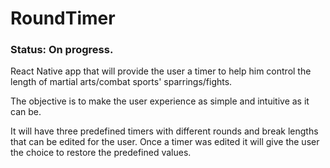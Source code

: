 # RoundTimer


 ### Status: On progress.
 
React Native app that will provide the user a timer to help him control the length of martial arts/combat sports' sparrings/fights.

The objective is to make the user experience as simple and intuitive as it can be.

It will have three predefined timers with different rounds and break lengths that can be edited for the user. Once a timer was edited it will give the user the choice to restore the predefined values.
